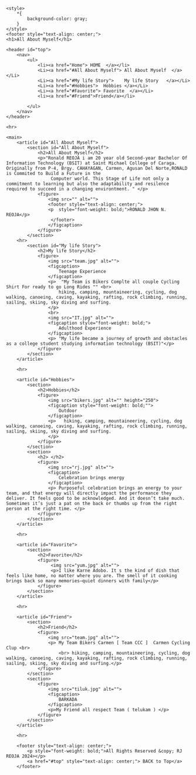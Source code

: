 <!DOCTYPE html>
<html lang="en">
<head>
    <meta charset="UTF-8">
    <meta name="viewport" content="width=device-width, initial-scale=1.0">
    <title>All About Myself</title>
</head>
<body>

    <style>
        *{
            background-color: gray;
        }
    </style>
    <footer style="text-align: center;">
    <h1>All About Myself</h1>
</footer>

    <header id="top">
        <nav>
            <ul>
                <li><a href="Home"> HOME  </a></li>
                <Li><a href="#All About Myself"> All About Myself  </a></Li>
                <Li><a href="#My life Story">    My life Story   </a></Li>
                <Li><a href="#Hobbies">  Hobbies </a></Li>
                <Li><a href="#Favorite"> Favorite  </a></Li>
                <li><a href="#Friend">Friend</a></li>

            </ul>
        </nav>
    </header>

    <hr>

    <main>
        <article id="All About Myself">
            <section id="All About Myself">
                <h2>All About Myself</h2>
                <p>"Ronald REOJA i am 20 year old Second-year Bachelor Of Information Technology (BSIT) at Saint Michael College of Caraga. Originally from P-4, Brgy. CAHAYAGAN, Carmen, Agusan Del Norte,RONALD is Commited to Build a Future in the
                     Computer world. This Stage of Life not only a commitment to learning but also the adaptability and resilence required to succeed in a changing environtment. " </p>
                <figure>
                    <img src="" alt="">
                    <footer style="text-align: center;">
                    <p  style="font-weight: bold;">RONALD JHON N. REOJA</p>
                     </footer>
                    </figcaption>
                </figure>
            </section>
        <hr>
            <section id="My life Story">
                <h2>My life Story</h2>
                <figure>
                    <img src="team.jpg" alt="">
                    <figcaption>
                        Teenage Experience
                    </figcaption>
                    <p>  "My Team is Bikers Complte all couple Cycling Shirt For ready to go Long Rides "" <br>
                        hiking, camping, mountaineering, cycling, dog walking, canoeing, caving, kayaking, rafting, rock climbing, running, sailing, skiing, sky diving and surfing.
                    </p>
                    <br>
                    <img src="IT.jpg" alt="">
                    <figcaption style="font-weight: bold;">
                        Adulthood Experience
                    </figcaption>
                    <p> "My life became a journey of growth and obstacles as a college student studying information technology (BSIT)"</p>
                </figure>
            </section>
        </article>

        <hr>

        <article id="Hobbies">
            <section>
                <h2>Hobbies</h2>
                <figure>
                    <img src="bikers.jpg" alt="" height="250">
                    <figcaption style="font-weight: bold;"">
                        Outdoor 
                    </figcaption>
                    <p>   hiking, camping, mountaineering, cycling, dog walking, canoeing, caving, kayaking, rafting, rock climbing, running, sailing, skiing, sky diving and surfing.
                    </p>
                </figure>
            </section>
            <section>
                <h2> </h2>
                <figure>
                    <img src="rj.jpg" alt="">
                    <figcaption>
                        Celebration brings energy
                    </figcaption>
                    <p> Purposeful celebration brings an energy to your team, and that energy will directly impact the performance they deliver. It feels good to be acknowledged. And it doesn’t take much. Sometimes it’s just a pat on the back or thumbs up from the right person at the right time. </p>
                </figure>
            </section>
        </article>

        <hr>

        <article id="Favorite">
            <section>
                <h2>Favorite</h2>
                <figure>
                     <img src="yum.jpg" alt="">
                     <p>I like Karne Adobo. It s the kind of dish that feels like home, no matter where you are. The smell of it cooking brings back so many memories—quiet dinners with family</p>
                </figure>
            </section>
        </article>

        <hr>

        <article id="Friend">
            <section>
                <h2>Friend</h2>
                <figure>
                    <img src="team.jpg" alt="">
                    <p> My Team Bikers Carmen [ Team CCC ]  Carmen Cycling Clup <br>
                        <br> hiking, camping, mountaineering, cycling, dog walking, canoeing, caving, kayaking, rafting, rock climbing, running, sailing, skiing, sky diving and surfing.</p>
                </figure>
            </section>
            <section>
                <figure>
                    <img src="tiluk.jpg" alt="">
                    <figcaption>
                        BARKADA
                    </figcaption>
                    <p>My Friend all respect Team ( telukam ) </p>
                </figure>
            </section>
        </article>

        <hr>

        <footer style="text-align: center;">
            <p style="font-weight: bold;">All Rights Reserved &copy; RJ REOJA 2024></p>
            <a href="#top" style="text-align: center;"> BACK to Top</a>
        </footer>
   </main>

</body>
</html>
